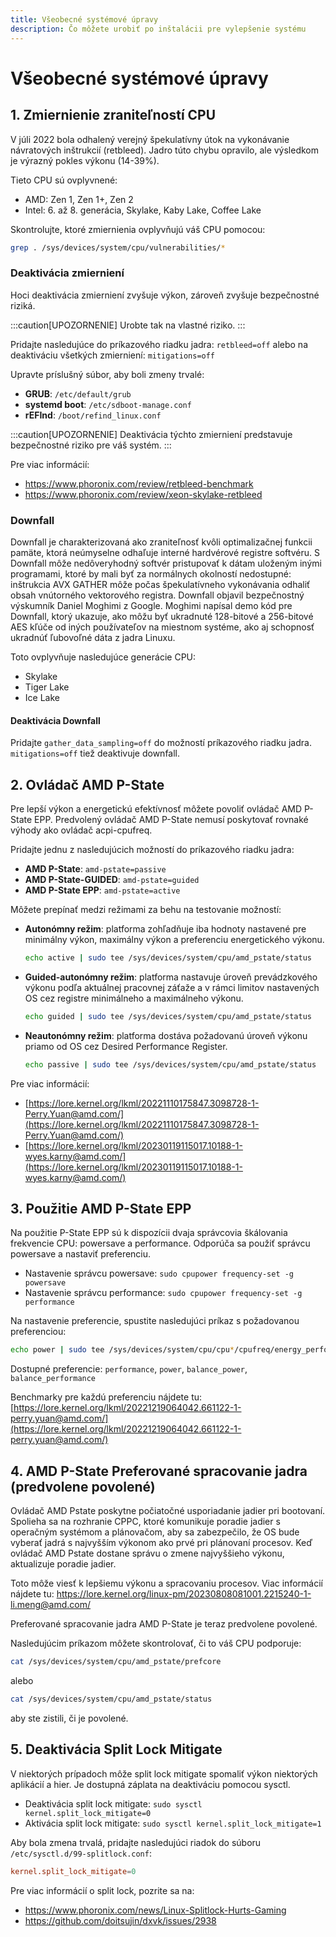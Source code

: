 ```yaml
---
title: Všeobecné systémové úpravy
description: Čo môžete urobiť po inštalácii pre vylepšenie systému
---
```


# Všeobecné systémové úpravy

1\. Zmiernienie zraniteľností CPU
--------------------------------

V júli 2022 bola odhalený verejný špekulatívny útok na vykonávanie návratových inštrukcií (retbleed). Jadro túto chybu opravilo, ale výsledkom je výrazný pokles výkonu (14-39%).

Tieto CPU sú ovplyvnené:

*   AMD: Zen 1, Zen 1+, Zen 2
*   Intel: 6. až 8. generácia, Skylake, Kaby Lake, Coffee Lake

Skontrolujte, ktoré zmiernienia ovplyvňujú váš CPU pomocou:

```sh
grep . /sys/devices/system/cpu/vulnerabilities/*
```

### Deaktivácia zmierniení

Hoci deaktivácia zmierniení zvyšuje výkon, zároveň zvyšuje bezpečnostné riziká.

:::caution[UPOZORNENIE]
Urobte tak na vlastné riziko.
:::

Pridajte nasledujúce do príkazového riadku jadra: `retbleed=off` alebo na deaktiváciu všetkých zmierniení: `mitigations=off`

Upravte príslušný súbor, aby boli zmeny trvalé:

- **GRUB**: `/etc/default/grub`
- **systemd boot**: `/etc/sdboot-manage.conf`
- **rEFInd**: `/boot/refind_linux.conf`

:::caution[UPOZORNENIE]
Deaktivácia týchto zmierniení predstavuje bezpečnostné riziko pre váš systém.
:::

Pre viac informácií:

*   https://www.phoronix.com/review/retbleed-benchmark
*   https://www.phoronix.com/review/xeon-skylake-retbleed

### Downfall

Downfall je charakterizovaná ako zraniteľnosť kvôli optimalizačnej funkcii pamäte, ktorá neúmyselne odhaľuje interné hardvérové registre softvéru. S Downfall môže nedôveryhodný softvér pristupovať k dátam uloženým inými programami, ktoré by mali byť za normálnych okolností nedostupné: inštrukcia AVX GATHER môže počas špekulatívneho vykonávania odhaliť obsah vnútorného vektorového registra. Downfall objavil bezpečnostný výskumník Daniel Moghimi z Google. Moghimi napísal demo kód pre Downfall, ktorý ukazuje, ako môžu byť ukradnuté 128-bitové a 256-bitové AES kľúče od iných používateľov na miestnom systéme, ako aj schopnosť ukradnúť ľubovoľné dáta z jadra Linuxu.


Toto ovplyvňuje nasledujúce generácie CPU:
- Skylake
- Tiger Lake
- Ice Lake


#### Deaktivácia Downfall

Pridajte `gather_data_sampling=off` do možností príkazového riadku jadra.
`mitigations=off` tiež deaktivuje downfall.

2\. Ovládač AMD P-State
---------------------------

Pre lepší výkon a energetickú efektívnosť môžete povoliť ovládač AMD P-State EPP. Predvolený ovládač AMD P-State nemusí poskytovať rovnaké výhody ako ovládač acpi-cpufreq.

Pridajte jednu z nasledujúcich možností do príkazového riadku jadra:

- **AMD P-State**: `amd-pstate=passive`
- **AMD P-State-GUIDED**: `amd-pstate=guided`
- **AMD P-State EPP**: `amd-pstate=active`

Môžete prepínať medzi režimami za behu na testovanie možností:

- **Autonómny režim**: platforma zohľadňuje iba hodnoty nastavené pre minimálny výkon, maximálny výkon a preferenciu energetického výkonu.
   ```sh
   echo active | sudo tee /sys/devices/system/cpu/amd_pstate/status 
   ```

- **Guided-autonómny režim**: platforma nastavuje úroveň prevádzkového výkonu podľa aktuálnej pracovnej záťaže a v rámci limitov nastavených OS cez registre minimálneho a maximálneho výkonu.
   ```sh
   echo guided | sudo tee /sys/devices/system/cpu/amd_pstate/status
   ```

- **Neautonómny režim**: platforma dostáva požadovanú úroveň výkonu priamo od OS cez Desired Performance Register.
   ```sh
   echo passive | sudo tee /sys/devices/system/cpu/amd_pstate/status
   ```

Pre viac informácií:

*   [https://lore.kernel.org/lkml/20221110175847.3098728-1-Perry.Yuan@amd.com/](https://lore.kernel.org/lkml/20221110175847.3098728-1-Perry.Yuan@amd.com/)
*   [https://lore.kernel.org/lkml/20230119115017.10188-1-wyes.karny@amd.com/](https://lore.kernel.org/lkml/20230119115017.10188-1-wyes.karny@amd.com/)

3\. Použitie AMD P-State EPP
------------------------

Na použitie P-State EPP sú k dispozícii dvaja správcovia škálovania frekvencie CPU: powersave a performance. Odporúča sa použiť správcu powersave a nastaviť preferenciu.

*   Nastavenie správcu powersave: `sudo cpupower frequency-set -g powersave`
*   Nastavenie správcu performance: `sudo cpupower frequency-set -g performance`

Na nastavenie preferencie, spustite nasledujúci príkaz s požadovanou preferenciou:

```sh
echo power | sudo tee /sys/devices/system/cpu/cpu*/cpufreq/energy_performance_preference
```

Dostupné preferencie: `performance`, `power`, `balance_power`, `balance_performance`

Benchmarky pre každú preferenciu nájdete tu:
[https://lore.kernel.org/lkml/20221219064042.661122-1-perry.yuan@amd.com/](https://lore.kernel.org/lkml/20221219064042.661122-1-perry.yuan@amd.com/)

4\. AMD P-State Preferované spracovanie jadra (predvolene povolené)
---------------------------------

Ovládač AMD Pstate poskytne počiatočné usporiadanie jadier pri bootovaní. Spolieha sa na rozhranie CPPC, ktoré komunikuje poradie jadier s operačným systémom a plánovačom, aby sa zabezpečilo, že OS bude vyberať jadrá s najvyšším výkonom ako prvé pri plánovaní procesov. Keď ovládač AMD Pstate dostane správu o zmene najvyššieho výkonu, aktualizuje poradie jadier.

Toto môže viesť k lepšiemu výkonu a spracovaniu procesov.
Viac informácií nájdete tu:
https://lore.kernel.org/linux-pm/20230808081001.2215240-1-li.meng@amd.com/

Preferované spracovanie jadra AMD P-State je teraz predvolene povolené.

Nasledujúcim príkazom môžete skontrolovať, či to váš CPU podporuje:
```sh
cat /sys/devices/system/cpu/amd_pstate/prefcore
```
alebo
```sh
cat /sys/devices/system/cpu/amd_pstate/status
```
aby ste zistili, či je povolené.

5\. Deaktivácia Split Lock Mitigate
---------------------------------

V niektorých prípadoch môže split lock mitigate spomaliť výkon niektorých aplikácií a hier. Je dostupná záplata na deaktiváciu pomocou sysctl.

*   Deaktivácia split lock mitigate: `sudo sysctl kernel.split_lock_mitigate=0`
*   Aktivácia split lock mitigate: `sudo sysctl kernel.split_lock_mitigate=1`

Aby bola zmena trvalá, pridajte nasledujúci riadok do súboru `/etc/sysctl.d/99-splitlock.conf`:

```conf
kernel.split_lock_mitigate=0
```

Pre viac informácií o split lock, pozrite sa na:

- https://www.phoronix.com/news/Linux-Splitlock-Hurts-Gaming
- https://github.com/doitsujin/dxvk/issues/2938